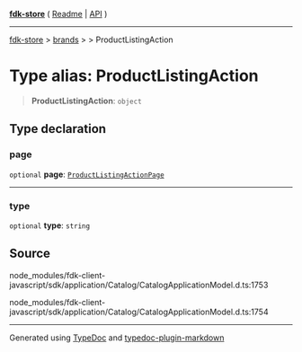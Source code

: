 [**fdk-store**](../../../README.md) ( [Readme](../../../README.md) \| [API](../../../API.md) )

---

[fdk-store](../../../API.md) > [brands](../../README.md) > [<internal>](../README.md) > ProductListingAction

# Type alias: ProductListingAction

> **ProductListingAction**: `object`

## Type declaration

### page

`optional` **page**: [`ProductListingActionPage`](type-alias.ProductListingActionPage.md)

---

### type

`optional` **type**: `string`

## Source

node_modules/fdk-client-javascript/sdk/application/Catalog/CatalogApplicationModel.d.ts:1753

node_modules/fdk-client-javascript/sdk/application/Catalog/CatalogApplicationModel.d.ts:1754

---

Generated using [TypeDoc](https://typedoc.org/) and [typedoc-plugin-markdown](https://www.npmjs.com/package/typedoc-plugin-markdown)
